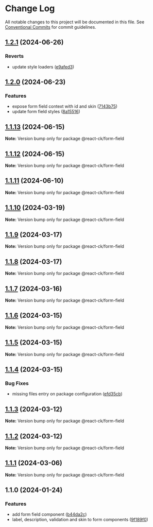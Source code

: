 # Change Log

All notable changes to this project will be documented in this file.
See [Conventional Commits](https://conventionalcommits.org) for commit guidelines.

## [1.2.1](https://github.com/abelflopes/react-ck/compare/@react-ck/form-field@1.2.0...@react-ck/form-field@1.2.1) (2024-06-26)


### Reverts

* update style loaders ([e9afed3](https://github.com/abelflopes/react-ck/commit/e9afed309e7893e95b4b02cceb7e9636670740b8))



## [1.2.0](https://github.com/abelflopes/react-ck/compare/@react-ck/form-field@1.1.13...@react-ck/form-field@1.2.0) (2024-06-23)


### Features

* expose form field context with id and skin ([7143b75](https://github.com/abelflopes/react-ck/commit/7143b751538745d54142cf4e1409b5cf5207476a))
* update form field styles ([8a15516](https://github.com/abelflopes/react-ck/commit/8a15516537296b0d7c42aa48496ffa2cda8d22e0))



## [1.1.13](https://github.com/abelflopes/react-ck/compare/@react-ck/form-field@1.1.12...@react-ck/form-field@1.1.13) (2024-06-15)

**Note:** Version bump only for package @react-ck/form-field





## [1.1.12](https://github.com/abelflopes/react-ck/compare/@react-ck/form-field@1.1.11...@react-ck/form-field@1.1.12) (2024-06-15)

**Note:** Version bump only for package @react-ck/form-field





## [1.1.11](https://github.com/abelflopes/react-ck/compare/@react-ck/form-field@1.1.10...@react-ck/form-field@1.1.11) (2024-06-10)

**Note:** Version bump only for package @react-ck/form-field





## [1.1.10](https://github.com/abelflopes/react-ck/compare/@react-ck/form-field@1.1.9...@react-ck/form-field@1.1.10) (2024-03-19)

**Note:** Version bump only for package @react-ck/form-field





## [1.1.9](https://github.com/abelflopes/react-ck/compare/@react-ck/form-field@1.1.8...@react-ck/form-field@1.1.9) (2024-03-17)

**Note:** Version bump only for package @react-ck/form-field





## [1.1.8](https://github.com/abelflopes/react-ck/compare/@react-ck/form-field@1.1.7...@react-ck/form-field@1.1.8) (2024-03-17)

**Note:** Version bump only for package @react-ck/form-field





## [1.1.7](https://github.com/abelflopes/react-ck/compare/@react-ck/form-field@1.1.6...@react-ck/form-field@1.1.7) (2024-03-16)

**Note:** Version bump only for package @react-ck/form-field





## [1.1.6](https://github.com/abelflopes/react-ck/compare/@react-ck/form-field@1.1.5...@react-ck/form-field@1.1.6) (2024-03-15)

**Note:** Version bump only for package @react-ck/form-field





## [1.1.5](https://github.com/abelflopes/react-ck/compare/@react-ck/form-field@1.1.4...@react-ck/form-field@1.1.5) (2024-03-15)

**Note:** Version bump only for package @react-ck/form-field





## [1.1.4](https://github.com/abelflopes/react-ck/compare/@react-ck/form-field@1.1.3...@react-ck/form-field@1.1.4) (2024-03-15)


### Bug Fixes

* missing files entry on package configuration ([efd35cb](https://github.com/abelflopes/react-ck/commit/efd35cb87f9b6fc6e4b9f6c9937c80880e555481))



## [1.1.3](https://github.com/abelflopes/react-ck/compare/@react-ck/form-field@1.1.2...@react-ck/form-field@1.1.3) (2024-03-12)

**Note:** Version bump only for package @react-ck/form-field





## [1.1.2](https://github.com/abelflopes/react-ck/compare/@react-ck/form-field@1.1.1...@react-ck/form-field@1.1.2) (2024-03-12)

**Note:** Version bump only for package @react-ck/form-field





## [1.1.1](https://github.com/abelflopes/react-ck/compare/@react-ck/form-field@1.1.0...@react-ck/form-field@1.1.1) (2024-03-06)

**Note:** Version bump only for package @react-ck/form-field





## 1.1.0 (2024-01-24)


### Features

* add form field component ([b44da2c](https://github.com/abelflopes/react-ck/commit/b44da2c135c308b93c59928bbdfd43aa73e17434))
* label, description, validation and skin to form components ([9f189f0](https://github.com/abelflopes/react-ck/commit/9f189f0df64abac8363f6cbbfe37fdcd0f18b80a))
